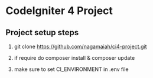 # CodeIgniter 4 Project

## Project setup steps

1. git clone https://github.com/nagamaiah/ci4-project.git

2. if require do  composer install &  composer update

3. make sure to set CI_ENVIRONMENT  in .env file

